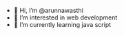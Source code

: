 - 👋 Hi, I’m @arunnawasthi
- 👀 I’m interested in web development
- 🌱 I’m currently learning java script
<!---
arunnawasthi/arunnawasthi is a ✨ special ✨ repository because its `README.md` (this file) appears on your GitHub profile.
You can click the Preview link to take a look at your changes.
--->
